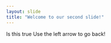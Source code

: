 ```yaml
---
layout: slide
title: "Welcome to our second slide!"
---
```

Is this true
Use the left arrow to go back!

